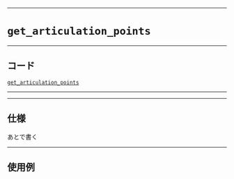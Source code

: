 _____

# `get_articulation_points`

_____

## コード

[`get_articulation_points`](https://github.com/titan-23/Library_py/blob/main/Graph/get_articulation_points.py)
<!-- code=https://github.com/titan-23/Library_py/blob/main/Graph\get_articulation_points.py -->

_____

_____

## 仕様

あとで書く

_____

## 使用例

```python
```
